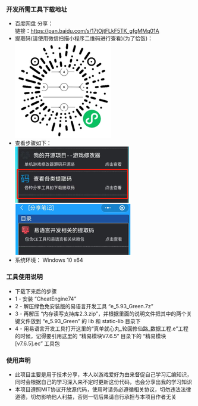 ### 开发所需工具下载地址

* 百度网盘 分享：  
链接：https://pan.baidu.com/s/17tOjtFLkF5TK_gfgMMq01A  
* 提取码(请使用微信扫描小程序二维码进行查看)(为了恰饭)：  
![乱七八载小程序二维码](./docImg/乱七八载小程序二维码.jpg)
* 查看步骤如下：  
![步骤1](./docImg/乱七八载小程序_查看易语言开发提取码_1.png)
![步骤2](./docImg/乱七八载小程序_查看易语言开发提取码_2.png)
* 系统环境： Windows 10 x64

### 工具使用说明
* 下载下来后的步骤
* 1 - 安装 “CheatEngine74”
* 2 - 解压绿色免安装版的易语言开发工具 “e_5.93_Green.7z”
* 3 - 再解压 “内存读写支持库2.3.zip”，并根据里面的说明文件把其中的两个关键文件放到 “e_5.93_Green” 的 lib 和 static-lib 目录下
* 4 - 用易语言开发工具打开这里的“真单就心丸_轮回修仙路_数据工程.e”工程的时候，记得要引用这里的 “精易模块V7.6.5” 目录下的 “精易模块[v7.6.5].ec” 工具包


### 使用声明

* 此项目主要是用于技术分享，本人以游戏爱好为由来督促自己学习汇编知识，同时会根据自己的学习深入来不定时更新这份代码，也会分享出我的学习知识
* 本项目遵照MIT协议开放源代码，使用时请务必遵循相关协议，切勿违法法律道德，切勿影响他人利益，否则一切后果请自行承担与本项目作者无关